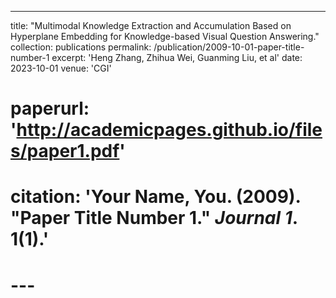 ---
title: "Multimodal Knowledge Extraction and Accumulation Based on Hyperplane Embedding for Knowledge-based Visual Question Answering."
collection: publications
permalink: /publication/2009-10-01-paper-title-number-1
excerpt: 'Heng Zhang, Zhihua Wei, Guanming Liu, et al'
date: 2023-10-01
venue: 'CGI'
# paperurl: 'http://academicpages.github.io/files/paper1.pdf'
# citation: 'Your Name, You. (2009). &quot;Paper Title Number 1.&quot; <i>Journal 1</i>. 1(1).'
# ---
<!-- This paper is about the number 1. The number 2 is left for future work. -->

<!-- [Download paper here](http://academicpages.github.io/files/paper1.pdf)

Recommended citation: Your Name, You. (2009). "Paper Title Number 1." <i>Journal 1</i>. 1(1). -->